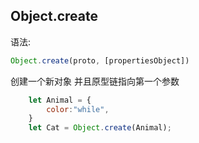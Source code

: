 ## Object.create
语法:
```javascript
Object.create(proto, [propertiesObject])
```
创建一个新对象 并且原型链指向第一个参数
```javascript
    let Animal = {
        color:"while",
    }
    let Cat = Object.create(Animal);
```
